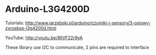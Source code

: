 Arduino-L3G4200D
================

Tutorials: http://www.jarzebski.pl/arduino/czujniki-i-sensory/3-osiowy-zyroskop-l3g4200d.html

YouTube: http://youtu.be/8llVF22r9yA

These library use I2C to communicate, 2 pins are required to interface

